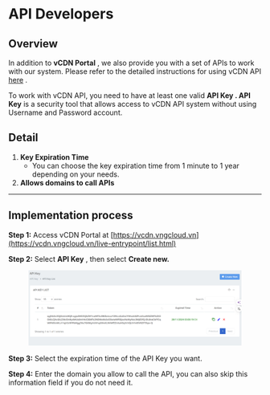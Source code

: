 # API Developers

## Overview <a href="#tong-quan" id="tong-quan"></a>

In addition to **vCDN Portal** , we also provide you with a set of APIs to work with our system. Please refer to the detailed instructions for using vCDN API [here](https://api-docs.vngcloud.vn/vcdn/#vcdn-api-documentation) .

To work with vCDN API, you need to have at least one valid **API Key . API Key** is a security tool that allows access to vCDN API system without using Username and Password account.

## Detail <a href="#chi-tiet" id="chi-tiet"></a>

1. **Key Expiration Time**
   * You can choose the key expiration time from 1 minute to 1 year depending on your needs.
2. **Allows domains to call APIs**

***

## **Implementation process** <a href="#quy-trinh-thuc-hien" id="quy-trinh-thuc-hien"></a>

**Step 1:** Access vCDN Portal at [https://vcdn.vngcloud.vn](https://vcdn.vngcloud.vn/live-entrypoint/list.html)

**Step 2:** Select **API Key** , then select **Create new.**

<figure><img src="../.gitbook/assets/image (384).png" alt=""><figcaption></figcaption></figure>

**Step 3:** Select the expiration time of the API Key you want.

**Step 4:** Enter the domain you allow to call the API, you can also skip this information field if you do not need it.
